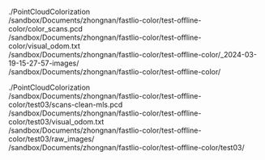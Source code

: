 ./PointCloudColorization \
/sandbox/Documents/zhongnan/fastlio-color/test-offline-color/color_scans.pcd \
/sandbox/Documents/zhongnan/fastlio-color/test-offline-color/visual_odom.txt \
/sandbox/Documents/zhongnan/fastlio-color/test-offline-color/_2024-03-19-15-27-57-images/ \
/sandbox/Documents/zhongnan/fastlio-color/test-offline-color/

./PointCloudColorization \
/sandbox/Documents/zhongnan/fastlio-color/test-offline-color/test03/scans-clean-mls.pcd \
/sandbox/Documents/zhongnan/fastlio-color/test-offline-color/test03/visual_odom.txt \
/sandbox/Documents/zhongnan/fastlio-color/test-offline-color/test03/raw_images/ \
/sandbox/Documents/zhongnan/fastlio-color/test-offline-color/test03/